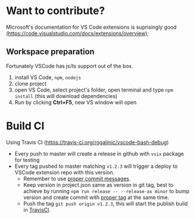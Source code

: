 # Want to contribute?

Microsoft's documentation for VS Code extensions is suprisingly good (https://code.visualstudio.com/docs/extensions/overview);

## Workspace preparation
Fortunately VSCode has js/ts support out of the box.

1. install VS Code, `npm`, `nodejs`
1. clone project
1. open VS Code, select project's folder, open terminal and type `npm install` (this will download dependencies)
1. Run by clicking **Ctrl+F5**, new VS window will open

# Build CI

Using Travis CI (https://travis-ci.org/rogalmic/vscode-bash-debug)

- Every push to master will create a release in github with `vsix` package for testing
- Every tag pushed to master matching `v1.2.3` will trigger a deploy to VSCode extension repo with this version.
  - Remember to use [proper commit messages](https://github.com/conventional-changelog/standard-version#commit-message-convention-at-a-glance).
  - Keep version in project.json same as version in git tag, best to achieve by running `npm run release -- --release-as minor` to bump version and create commit with [proper tag](https://docs.npmjs.com/cli/version#git-tag-version) at the same time.
  - Push the tag `git push origin v1.2.3`, this will start the publish build in [TravisCI](https://travis-ci.org/kekekeks/Avalonia.Ide).
